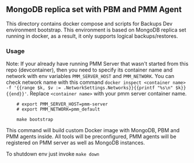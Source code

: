 ## MongoDB replica set with PBM and PMM Agent

This directory contains docker compose and scripts for Backups Dev environment bootstrap. This environment is based
on MongoDB replica set running in docker, as a result, it only supports logical backups/restores.

### Usage

Note: If your already have running PMM Server that wasn't started from this repo (devcontainer), then you
need to specify its container name and network with env variables `PMM_SERVER_HOST` and `PMM_NETWORK`.
You can check network name with this
command `docker inspect <container name> -f '{{range $k, $v := .NetworkSettings.Networks}}{{printf "%s\n" $k}}{{end}}'`.
Replace `<container name>` with your pmm server container name.

```shell
    # export PMM_SERVER_HOST=pmm-server
    # export PMM_NETWORK=pmm_default
    
    make bootstrap
```

This command will build custom Docker image with MongoDB, PBM and PMM agents inside. All tools will be preconfigured,
PMM agents will be
registered on PMM server as well as MongoDB instances.

To shutdown env just invoke `make down`